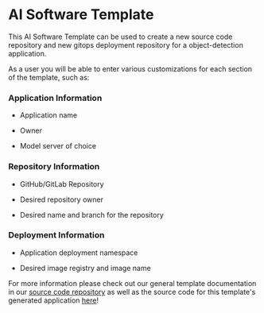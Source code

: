 # AI Software Template

This AI Software Template can be used to create a new source code repository and new gitops deployment repository for a object-detection application.

As a user you will be able to enter various customizations for each section of the template, such as:

### **Application Information**

- Application name

- Owner

- Model server of choice

### **Repository Information**

- GitHub/GitLab Repository

- Desired repository owner

- Desired name and branch for the repository

### **Deployment Information**

- Application deployment namespace

- Desired image registry and image name

For more information please check out our general template documentation in our [source code repository](https://github.com/redhat-ai-dev/ai-lab-template) as well as the source code for this template's generated application [here](https://github.com/redhat-ai-dev/ai-lab-samples/tree/main/object-detection)!